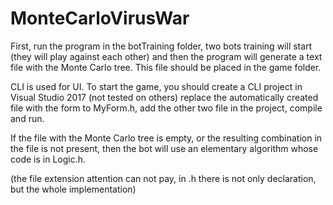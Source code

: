 # MonteCarloVirusWar

First, run the program in the botTraining folder,
two bots training will start (they will play against each other)
and then the program will generate a text file with the Monte Carlo tree.
This file should be placed in the game folder.

CLI is used for UI.
To start the game, you should create a CLI project in Visual Studio 2017 (not tested on others)
replace the automatically created file with the form to MyForm.h, add the other two
file in the project, compile and run.

If the file with the Monte Carlo tree is empty, or the resulting combination in the file is not present, then
the bot will use an elementary algorithm whose code is in Logic.h.

(the file extension attention can not pay,
in .h there is not only declaration, but the whole implementation)
